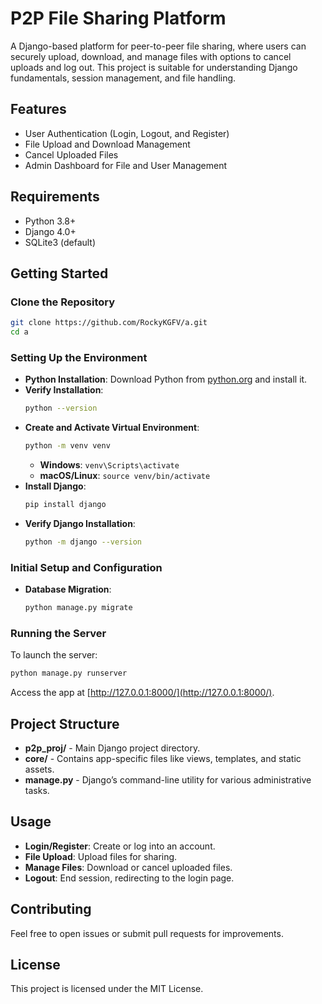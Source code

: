 # P2P File Sharing Platform

A Django-based platform for peer-to-peer file sharing, where users can securely upload, download, and manage files with options to cancel uploads and log out. This project is suitable for understanding Django fundamentals, session management, and file handling.

## Features
- User Authentication (Login, Logout, and Register)
- File Upload and Download Management
- Cancel Uploaded Files
- Admin Dashboard for File and User Management

## Requirements
- Python 3.8+
- Django 4.0+
- SQLite3 (default)

## Getting Started

### Clone the Repository
```bash
git clone https://github.com/RockyKGFV/a.git
cd a
```

### Setting Up the Environment
- **Python Installation**: Download Python from [python.org](https://www.python.org/downloads/) and install it.
- **Verify Installation**:
  ```bash
  python --version
  ```
- **Create and Activate Virtual Environment**:
  ```bash
  python -m venv venv
  ```
  - **Windows**: `venv\Scripts\activate`
  - **macOS/Linux**: `source venv/bin/activate`
- **Install Django**:
  ```bash
  pip install django
  ```
- **Verify Django Installation**:
  ```bash
  python -m django --version
  ```

### Initial Setup and Configuration

- **Database Migration**:
  ```bash
  python manage.py migrate
  ```

### Running the Server

To launch the server:
```bash
python manage.py runserver
```
Access the app at [http://127.0.0.1:8000/](http://127.0.0.1:8000/).

## Project Structure

- **p2p_proj/** - Main Django project directory.
- **core/** - Contains app-specific files like views, templates, and static assets.
- **manage.py** - Django’s command-line utility for various administrative tasks.

## Usage

- **Login/Register**: Create or log into an account.
- **File Upload**: Upload files for sharing.
- **Manage Files**: Download or cancel uploaded files.
- **Logout**: End session, redirecting to the login page.

## Contributing

Feel free to open issues or submit pull requests for improvements.

## License

This project is licensed under the MIT License.
